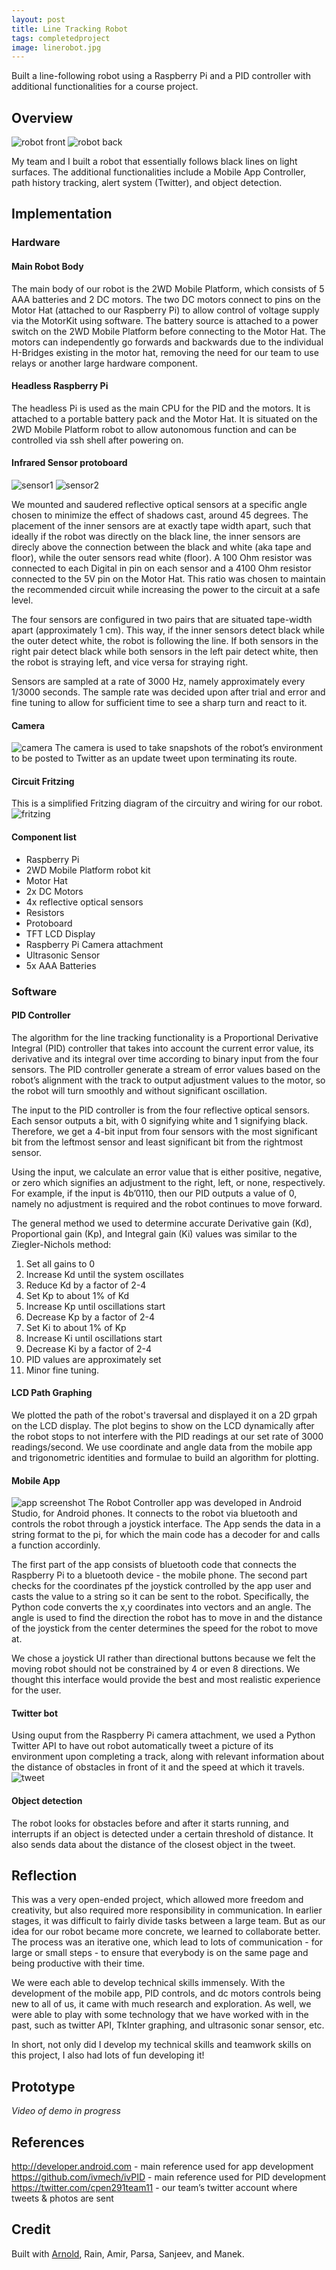 ```yaml
---
layout: post
title: Line Tracking Robot
tags: completedproject
image: linerobot.jpg
---
```


Built a line-following robot using a Raspberry Pi and a PID controller with additional functionalities for a course project.


## Overview
![robot front](https://github.com/stellaw1/stellaw1.github.io/blob/master/images/projects/linerobot.jpg?raw=true)
![robot back](https://github.com/stellaw1/stellaw1.github.io/blob/master/images/projects/linerobot2.jpg?raw=true)

My team and I built a robot that essentially follows black lines on light surfaces. The additional functionalities include a Mobile App Controller, path history tracking, alert system (Twitter), and object detection. 


## Implementation

### Hardware
#### Main Robot Body 
The main body of our robot is the 2WD Mobile Platform, which consists of 5 AAA batteries and 2 DC motors. The two DC motors connect to pins on the Motor Hat (attached to our Raspberry Pi) to allow control of voltage supply via the MotorKit using software. The battery source is attached to a power switch on the 2WD Mobile Platform before connecting to the Motor Hat. The motors can independently go forwards and backwards due to the individual H-Bridges existing in the motor hat, removing the need for our team to use relays or another large hardware component. 


#### Headless Raspberry Pi 
The headless Pi is used as the main CPU for the PID and the motors. It is attached to a portable battery pack and the Motor Hat. It is situated on the 2WD Mobile Platform robot to allow autonomous function and can be controlled via ssh shell after powering on. 


#### Infrared Sensor protoboard
![sensor1](https://github.com/stellaw1/stellaw1.github.io/blob/master/images/projects/linerobot-sensor1.jpg?raw=true)
![sensor2](https://github.com/stellaw1/stellaw1.github.io/blob/master/images/projects/linerobot-sensor2.jpg?raw=true)

We mounted and saudered reflective optical sensors at a specific angle chosen to minimize the effect of shadows cast, around 45 degrees. The placement of the inner sensors are at exactly tape width apart, such that ideally if the robot was directly on the black line, the inner sensors are direcly above the connection between the black and white (aka tape and floor), while the outer sensors read white (floor). A 100 Ohm resistor was connected to each Digital in pin on each sensor and a 4100 Ohm resistor connected to the 5V pin on the Motor Hat. This ratio was chosen to maintain the recommended circuit while increasing the power to the circuit at a safe level.

The four sensors are configured in two pairs that are situated tape-width apart (approximately 1 cm). This way, if the inner sensors detect black while the outer detect white, the robot is following the line. If both sensors in the right pair detect black while both sensors in the left pair detect white, then the robot is straying left, and vice versa for straying right. 

Sensors are sampled at a rate of 3000 Hz, namely approximately every 1/3000 seconds. The sample rate was decided upon after trial and error and fine tuning to allow for sufficient time to see a sharp turn and react to it. 


#### Camera
![camera](https://github.com/stellaw1/stellaw1.github.io/blob/master/images/projects/linerobot6.jpg?raw=true)
The camera is used to take snapshots of the robot’s environment to be posted to Twitter as an update tweet upon terminating its route. 


#### Circuit Fritzing
This is a simplified Fritzing diagram of the circuitry and wiring for our robot. 
![fritzing](https://github.com/stellaw1/stellaw1.github.io/blob/master/images/projects/linerobot3.jpg?raw=true)


#### Component list
-	Raspberry Pi
-	2WD Mobile Platform robot kit
-	Motor Hat
-	2x DC Motors
- 4x reflective optical sensors
- Resistors
- Protoboard 
-	TFT LCD Display
-	Raspberry Pi Camera attachment
-	Ultrasonic Sensor
-	5x AAA Batteries




### Software

#### PID Controller
The algorithm for the line tracking functionality is a Proportional Derivative Integral (PID) controller that takes into account the current error value, its derivative and its integral over time according to binary input from the four sensors. The PID controller generate a stream of error values based on the robot’s alignment with the track to output adjustment values to the motor, so the robot will turn smoothly and without significant oscillation.

The input to the PID controller is from the four reflective optical sensors. Each sensor outputs a bit, with 0 signifying white and 1 signifying black. Therefore, we get a 4-bit input from four sensors with the most significant bit from the leftmost sensor and least significant bit from the rightmost sensor. 

Using the input, we calculate an error value that is either positive, negative, or zero which signifies an adjustment to the right, left, or none, respectively. For example, if the input is 4b’0110, then our PID outputs a value of 0, namely no adjustment is required and the robot continues to move forward. 

The general method we used to determine accurate Derivative gain (Kd), Proportional gain (Kp), and Integral gain (Ki) values was similar to the Ziegler-Nichols method:
1.	Set all gains to 0
2.	Increase Kd until the system oscillates
3.	Reduce Kd by a factor of 2-4
4.	Set Kp to about 1% of Kd
5.	Increase Kp until oscillations start
6.	Decrease Kp by a factor of 2-4
7.	Set Ki to about 1% of Kp
8.	Increase Ki until oscillations start
9.	Decrease Ki by a factor of 2-4 
10. PID values are approximately set
11.	Minor fine tuning.


#### LCD Path Graphing 
We plotted the path of the robot's traversal and displayed it on a 2D grpah on the LCD display. The plot begins to show on the LCD dynamically after the robot stops to not interfere with the PID readings at our set rate of 3000 readings/second. We use coordinate and angle data from the mobile app and trigonometric identities and formulae to build an algorithm for plotting. 


#### Mobile App
![app screenshot](https://github.com/stellaw1/stellaw1.github.io/blob/master/images/projects/linerobot5.jpg?raw=true)
The Robot Controller app was developed in Android Studio, for Android phones. It connects to the robot via bluetooth and controls the robot through a joystick interface. The App sends the data in a string format to the pi, for which the main code has a decoder for and calls a function accordinly.

The first part of the app consists of bluetooth code that connects the Raspberry Pi to a bluetooth device - the mobile phone. The second part checks for the coordinates pf the joystick controlled by the app user and  casts the value to a string so it can be sent to the robot. Specifically, the Python code converts the x,y coordinates into vectors and an angle. The angle is used to find the direction the robot has to move in and  the distance of the joystick from the center determines the speed for the robot to move at. 

We chose a joystick UI rather than directional buttons because we felt the moving robot should not be constrained by 4 or even 8 directions. We thought this interface would provide the best and most realistic experience for the user. 


#### Twitter bot
Using ouput from the Raspberry Pi camera attachment, we used a Python Twitter API to have out robot automatically tweet a picture of its environment upon completing a track, along with relevant information about the distance of obstacles in front of it and the speed at which it travels. 
![tweet](https://github.com/stellaw1/stellaw1.github.io/blob/master/images/projects/linerobot4.jpg?raw=true)


#### Object detection
The robot looks for obstacles before and after it starts running, and interrupts if an object is detected under a certain threshold of distance. It also sends data about the distance of the closest object in the tweet. 



## Reflection
This was a very open-ended project, which allowed more freedom and creativity, but also required more responsibility in communication. In earlier stages, it was difficult to fairly divide tasks between a large team. But as our idea for our robot became more concrete, we learned to collaborate better. The process was an iterative one, which lead to lots of communication - for large or small steps - to ensure that everybody is on the same page and being productive with their time. 

We were each able to develop technical skills immensely. With the development of the mobile app, PID controls, and dc motors controls being new to all of us, it came with much research and exploration. As well, we were able to play with some technology that we have worked with in the past, such as twitter API, TkInter graphing, and ultrasonic sonar sensor, etc. 

In short, not only did I develop my technical skills and teamwork skills on this project, I also had lots of fun developing it!



## Prototype
*Video of demo in progress*



## References
http://developer.android.com - main reference used for app development
https://github.com/ivmech/ivPID - main reference used for PID development
https://twitter.com/cpen291team11 - our team’s twitter account where tweets & photos are sent



## Credit
Built with [Arnold](https://arnoldying.github.io), Rain, Amir, Parsa, Sanjeev, and Manek. 

